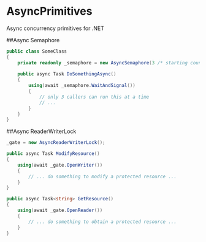 AsyncPrimitives
===============

Async concurrency primitives for .NET

##Async Semaphore
```c#
public class SomeClass
{
    private readonly _semaphore = new AsyncSemaphore(3 /* starting count */);
    
    public async Task DoSomethingAsync()
    {
        using(await _semaphore.WaitAndSignal())
        {
            // only 3 callers can run this at a time
            // ...
        }
    }
}
```

##Async ReaderWriterLock
```c#
_gate = new AsyncReaderWriterLock();

public async Task ModifyResource()
{
    using(await _gate.OpenWriter())
    {
        // ... do something to modify a protected resource ...
    }
}

public async Task<string> GetResource()
{
    using(await _gate.OpenReader())
    {
        // ... do something to obtain a protected resource ...
    }
}
```
